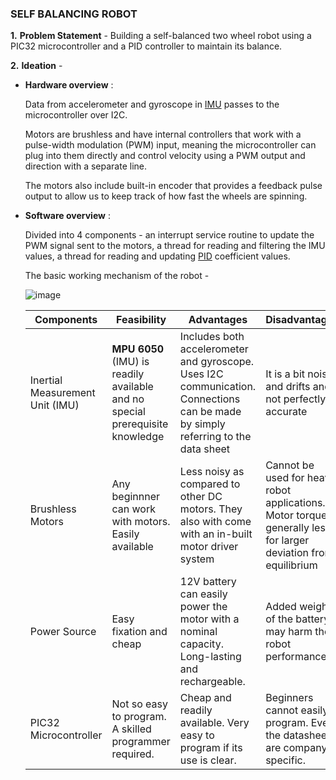 ### SELF BALANCING ROBOT

__1.__   __Problem Statement__ - 
Building a self-balanced two wheel robot using a PIC32 microcontroller and a PID controller to maintain its balance.

__2.__   __Ideation__ - 
* __Hardware overview__ :

  Data from accelerometer and gyroscope in [IMU](https://en.wikipedia.org/wiki/Inertial_measurement_unit) passes to the microcontroller over I2C.

  Motors are brushless and have internal controllers that work with a pulse-width modulation (PWM) input, meaning the microcontroller can plug into them directly and control velocity using a PWM output and direction with a separate line.
  
  The motors also include built-in encoder that provides a feedback pulse output to allow us to keep track of how fast the wheels are spinning.
  
* __Software overview__ :

  Divided into 4 components - an interrupt service routine to update the PWM signal sent to the motors, a thread for reading and filtering the IMU values, a thread for reading and updating [PID](https://en.wikipedia.org/wiki/PID_controller) coefficient values.
  
  The basic working mechanism of the robot - 
  
  ![image](https://people.ece.cornell.edu/land/courses/ece4760/FinalProjects/f2018/amm452_fb262/amm452_fb262/amm452_fb262/images/overview_controlLoop.png)
  
  Components | Feasibility | Advantages | Disadvantages
  -----------| ----------- | ---------- | -------------
  Inertial Measurement Unit (IMU) | __MPU 6050__ (IMU) is readily available and no special prerequisite knowledge | Includes both accelerometer and gyroscope. Uses I2C communication. Connections can be made by simply referring to the data sheet | It is a bit noisy and drifts and not perfectly accurate | 
  Brushless Motors | Any beginnner can work with motors. Easily available | Less noisy as compared to other DC motors. They also with come with an in-built motor driver system | Cannot be used for heavy robot applications. Motor torque is generally less for larger deviation from equilibrium |
  Power Source | Easy fixation and cheap | 12V battery can easily power the motor with a nominal capacity. Long-lasting and rechargeable. | Added weight of the battery may harm the robot performance. |
  PIC32 Microcontroller | Not so easy to program. A skilled programmer required. | Cheap and readily available. Very easy to program if its use is clear. | Beginners cannot easily program. Even the datasheets are company specific. |
 
